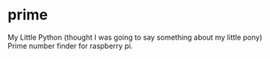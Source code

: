 prime
=====

My Little Python (thought I was going to say something about my little pony) Prime number finder for raspberry pi. 